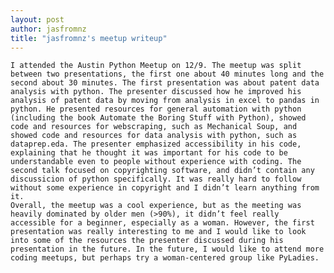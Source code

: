 ```yaml
---
layout: post
author: jasfromnz
title: "jasfromnz's meetup writeup"
---
```

	I attended the Austin Python Meetup on 12/9. The meetup was split between two presentations, the first one about 40 minutes long and the second about 30 minutes. The first presentation was about patent data analysis with python. The presenter discussed how he improved his analysis of patent data by moving from analysis in excel to pandas in python. He presented resources for general automation with python (including the book Automate the Boring Stuff with Python), showed code and resources for webscraping, such as Mechanical Soup, and showed code and resources for data analysis with python, such as dataprep.eda. The presenter emphasized accessibility in his code, explaining that he thought it was important for his code to be understandable even to people without experience with coding. The second talk focused on copyrighting software, and didn’t contain any discussicion of python specifically. It was really hard to follow without some experience in copyright and I didn’t learn anything from it. 
	Overall, the meetup was a cool experience, but as the meeting was heavily dominated by older men (>90%), it didn’t feel really accessible for a beginner, especially as a woman. However, the first presentation was really interesting to me and I would like to look into some of the resources the presenter discussed during his presentation in the future. In the future, I would like to attend more coding meetups, but perhaps try a woman-centered group like PyLadies.
